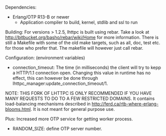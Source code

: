 Dependencies:
 * Erlang/OTP R13-B or newer
   * Application compiler to build, kernel, stdlib and ssl to run

Building: 
For versions > 1.2.5, lhttpc is built using rebar. Take a look at http://bitbucket.org/basho/rebar/wiki/Home for more information. There is still a Makefile with some of the old make targets, such as all, doc, test etc. for those who prefer that. The makefile will however just call rebar.

Configuration: (environment variables)
 * connection_timeout: The time (in milliseconds) the client will try to
                       kepp a HTTP/1.1 connection open. Changing this value
                       in runtime has no effect, this can however be done
                       through lhttpc_manager:update_connection_timeout/1.

NOTE: THIS FORK OF LHTTPC IS ONLY RECOMMENDED IF YOU HAVE MANY REQUESTS TO DO TO A FEW RESTRICTED DOMAINS.
It contains load-balancing mechanisms described in http://ferd.ca/rtb-where-erlang-blooms.html. It is not meant for general purpose use.


Plus:
 Increased more OTP service for getting worker process.
 * RANDOM_SIZE: define OTP server number. 
